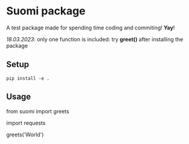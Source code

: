 # Suomi package
A test package made for spending time coding and commiting! **Yay**!

*18.03.2023*: only one function is included: try **greet()** after installing the package

## Setup
```pip install -e .```

## Usage

from suomi import greets

import requests

greets('World')

